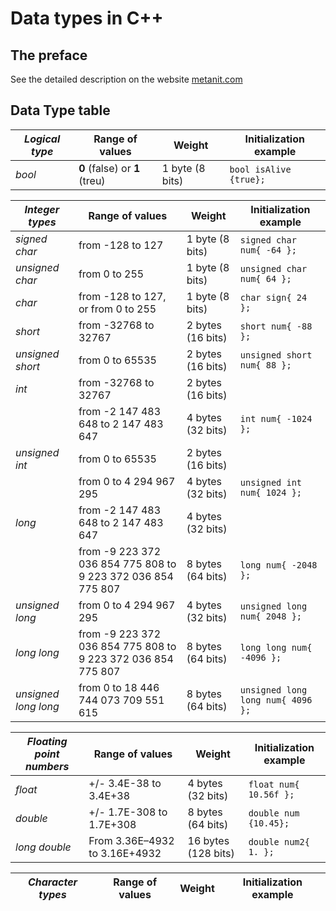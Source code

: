 # Data types in C++

## The preface

See the detailed description on the website [metanit.com](https://metanit.com/cpp/tutorial/2.3.php)

## Data Type table

| *Logical type* | Range of values | Weight | Initialization example |
| -------------- | --------------- | ------ | ---------------------- |
| *bool* | **0** (false) or **1** (treu) | 1 byte (8 bits) | ```bool isAlive {true};```|

| *Integer types* | Range of values | Weight | Initialization example |
| --------------- | --------------- | ------ | ---------------------- |
| *signed char* | from -128 to 127 | 1 byte (8 bits) | ```signed char num{ -64 };``` |
| *unsigned char* | from 0 to 255 | 1 byte (8 bits) | ```unsigned char num{ 64 };``` |
| *char* | from -128 to 127, or from 0 to 255 | 1 byte (8 bits) | ```char sign{ 24 };``` |
| *short* | from -32768 to 32767 | 2 bytes (16 bits) | ```short num{ -88 };``` |
| *unsigned short* | from 0 to 65535 | 2 bytes (16 bits) | ```unsigned short num{ 88 };``` |
| *int* | from -32768 to 32767 | 2 bytes (16 bits) |  |
|  | from -2 147 483 648 to 2 147 483 647 | 4 bytes (32 bits) | ```int num{ -1024 };``` |
| *unsigned int* | from 0 to 65535 | 2 bytes (16 bits) |  |
|  | from 0 to 4 294 967 295 | 4 bytes (32 bits) | ```unsigned int num{ 1024 };``` |
| *long* |  from -2 147 483 648 to 2 147 483 647 | 4 bytes (32 bits) |  |
|  | from -9 223 372 036 854 775 808 to 9 223 372 036 854 775 807 | 8 bytes (64 bits) | ```long num{ -2048 };``` |
| *unsigned long* | from 0 to 4 294 967 295 | 4 bytes (32 bits) | ```unsigned long num{ 2048 };``` |
| *long long* | from -9 223 372 036 854 775 808 to 9 223 372 036 854 775 807 | 8 bytes (64 bits) | ```long long num{ -4096 };``` |
| *unsigned long long* | from 0 to 18 446 744 073 709 551 615 | 8 bytes (64 bits) | ```unsigned long long num{ 4096 };``` |

| *Floating point numbers* | Range of values | Weight | Initialization example |
| ------------------------ | --------------- | ------ | ---------------------- |
| *float* | +/- 3.4E-38 to 3.4E+38 | 4 bytes (32 bits) | ```float num{ 10.56f };``` |
| *double* | +/- 1.7E-308 to 1.7E+308 | 8 bytes (64 bits) | ```double num {10.45};``` |
| *long double* | From 3.36E–4932 to 3.16E+4932 | 16 bytes (128 bits) | ```double num2{ 1. };``` |

| *Character types* | Range of values | Weight | Initialization example |
| ----------------- | --------------- | ------ | ---------------------- |
